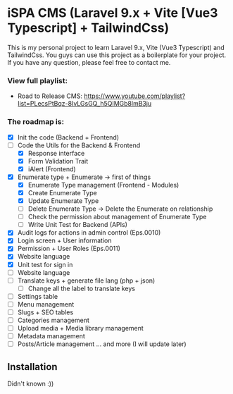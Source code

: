 # iSPA CMS (Laravel 9.x + Vite [Vue3 Typescript] + TailwindCss)

This is my personal project to learn Laravel 9.x, Vite (Vue3 Typescript) and TailwindCss.
You guys can use this project as a boilerplate for your project.
If you have any question, please feel free to contact me.

### View full playlist:
- Road to Release CMS: https://www.youtube.com/playlist?list=PLecsPtBqz-8IvLGsGQ_h5QIMGb8lmB3ju

### The roadmap is:
- [x] Init the code (Backend + Frontend)
- [ ] Code the Utils for the Backend & Frontend
  - [x] Response interface
  - [x] Form Validation Trait
  - [x] iAlert (Frontend)
- [x] Enumerate type + Enumerate -> first of things
  - [x] Enumerate Type management (Frontend - Modules)
  - [x] Create Enumerate Type
  - [x] Update Enumerate Type
  - [ ] Delete Enumerate Type -> Delete the Enumerate on relationship
  - [ ] Check the permission about management of Enumerate Type
  - [ ] Write Unit Test for Backend (APIs)
- [x] Audit logs for actions in admin control (Eps.0010)
- [x] Login screen + User information
- [x] Permission + User Roles (Eps.0011)
- [x] Website language
- [x] Unit test for sign in
- [ ] Website language
- [ ] Translate keys + generate file lang (php + json)
  - [ ] Change all the label to translate keys
- [ ] Settings table
- [ ] Menu management
- [ ] Slugs + SEO tables
- [ ] Categories management
- [ ] Upload media + Media library management
- [ ] Metadata management
- [ ] Posts/Article management
... and more (I will update later)

## Installation
Didn't known :))
